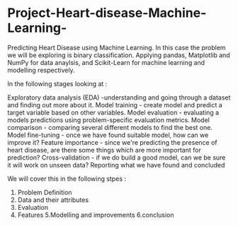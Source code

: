 # Project-Heart-disease-Machine-Learning-
Predicting Heart Disease using Machine Learning. In this case the problem we will be exploring is binary classification. Applying  pandas, Matplotlib and NumPy for data anaylsis, and  Scikit-Learn for machine learning and modelling respectively.

In the following stages looking at :

Exploratory data analysis (EDA) -understanding and going through a dataset and finding out more about it.
Model training - create model and predict a target variable based on other variables.
Model evaluation - evaluating a models predictions using problem-specific evaluation metrics.
Model comparison - comparing several different models to find the best one.
Model fine-tuning - once we have found suitable model, how can we improve it?
Feature importance - since we're predicting the presence of heart disease, are there some things which are more important for prediction?
Cross-validation - if we do build a good model, can we be sure it will work on unseen data?
Reporting what we have found and concluded

We will cover this in the following stpes :

1. Problem Definition
2. Data and their attributes
3. Evaluation
4. Features
5.Modelling and improvements
6.conclusion
